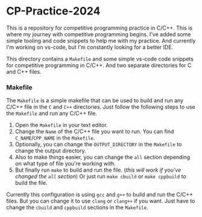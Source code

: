 # CP-Practice-2024
This is a repository for competitive programming practice in C/C++. This is where my journey with competitive programming begins. I've added some simple tooling and code snippets to help me with my practice. And currently I'm working on vs-code, but I'm constantly looking for a better IDE.

This directory contains a `Makefile` and some simple vs-code code snippets for competitive programming in C/C++. And two separate directories for C and C++ files.

### Makefile
The `Makefile` is a simple makefile that can be used to build and run any C/C++ file in the `C` and `C++` directories.
Just follow the following steps to use the `Makefile` and run any C/C++ file.

1. Open the `Makefile` in your text editor.
2. Change the `Name` of the C/C++ file you want to run. You can find `C_NAME`/`CPP_NAME` in the `Makefile`.
3. Optionally, you can change the `OUTPUT_DIRECTORY` in the `Makefile` to change the output directory.
4. Also to make things easier, you can change the `all` section depending on what type of file you're working with.
5. But finally run `make` to build and run the file. (*this will work if you've changed the `all` section*) Or just run `make cbuild` or `make cppbuild` to build the file.

Currently this configuration is using `gcc` and `g++` to build and run the C/C++ files. But you can change it to use `clang` or `clang++` if you want. Just have to change the `cbuild` and `cppbuild` sections in the `Makefile`.